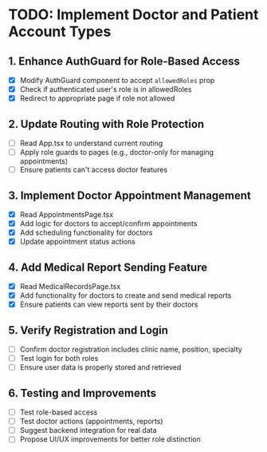 # TODO: Implement Doctor and Patient Account Types

## 1. Enhance AuthGuard for Role-Based Access
- [x] Modify AuthGuard component to accept `allowedRoles` prop
- [x] Check if authenticated user's role is in allowedRoles
- [x] Redirect to appropriate page if role not allowed

## 2. Update Routing with Role Protection
- [ ] Read App.tsx to understand current routing
- [ ] Apply role guards to pages (e.g., doctor-only for managing appointments)
- [ ] Ensure patients can't access doctor features

## 3. Implement Doctor Appointment Management
- [x] Read AppointmentsPage.tsx
- [x] Add logic for doctors to accept/confirm appointments
- [x] Add scheduling functionality for doctors
- [x] Update appointment status actions

## 4. Add Medical Report Sending Feature
- [x] Read MedicalRecordsPage.tsx
- [x] Add functionality for doctors to create and send medical reports
- [x] Ensure patients can view reports sent by their doctors

## 5. Verify Registration and Login
- [ ] Confirm doctor registration includes clinic name, position, specialty
- [ ] Test login for both roles
- [ ] Ensure user data is properly stored and retrieved

## 6. Testing and Improvements
- [ ] Test role-based access
- [ ] Test doctor actions (appointments, reports)
- [ ] Suggest backend integration for real data
- [ ] Propose UI/UX improvements for better role distinction
